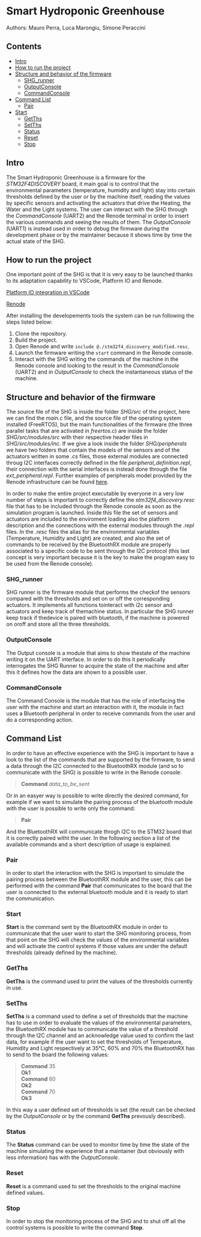 # Smart Hydroponic Greenhouse

Authors: Mauro Perra, Luca Marongiu, Simone Peraccini


## Contents


  - [Intro](#intro)
  - [How to run the project](#how-to-run-the-project)
  - [Structure and behavior of the firmware](#structure-and-behavior-of-the-firmware)
    - [SHG_runner](#shg_runner)
    - [OutputConsole](#outputconsole)
    - [CommandConsole](#commandconsole)
  - [Command List](#command-list)
    - [Pair](#pair)
  - [Start](#start)
    - [GetThs](#getths)
    - [SetThs](#setths)
    - [Status](#status)
    - [Reset](#reset)
    - [Stop](#stop)





## Intro

The Smart Hydroponic Greenhouse is a firmware for the *STM32F4DISCOVERY* board, it main goal is to control that the environmental parameters (temperature, humidity and light) stay into certain thresholds defined by the user or by the machine itself, reading the values by specific sensors and activating the  actuators that drive the Heating, the Water and the Light systems. The user can interact with the SHG through the *CommandConsole* (UART2) and the Renode terminal in order to insert the various commands and seeing the results of them. The *OutputConsole* (UART1) is instead used in order to debug the firmware during the development phase or by the maintainer because it shows time by time the actual state of the SHG.

## How to run the project

One important point of the SHG is that it is very easy to be launched thanks to its adaptation capability to VSCode, Platform IO and Renode.

[Platform IO integration in VSCode](https://docs.platformio.org/en/latest/integration/ide/vscode.html#ide-vscode)

[Renode](https://renode.io/)

After installing the developements tools the system can be run following
the steps listed below:

1) Clone the repository.
2) Build the project.
3) Open Renode and write `include @./stm32f4_discovery_modified.resc`.
4) Launch the firmware writing the `start` command in the Renode console.
5) Interact with the SHG writing the commands of the machine in the Renode console and looking to the result in the *CommandConsole* (UART2) and in *OutputConsole* to check the instantaneous status of the machine.

## Structure and behavior of the firmware

The source file of the SHG is inside the folder *SHG/src* of the project, here we can find the *main.c* file, and the source file of the operating system installed (FreeRTOS), but the main functionalities of the firmware (the three parallel tasks that are activated in *freertos.c*) are inside the folder *SHG/src/modules/src* with their respective header files in *SHG/src/modules/inc*.
If we give a look inside the folder *SHG/peripherals* we have two folders that contain the models of the sensors and of the actuators written in some *.cs* files, those external modules are connected throug I2C interfaces correctly defined in the file *peripheral_definition.repl*, their connection with the serial interfaces is instead done through the file *ext_peripheral.repl*.
Further examples of peripherals model provided by the Renode infrastructure can be found [here](https://github.com/renode/renode-infrastructure/tree/3f1abde88ac5a2dae326b77ab91892f335e78f80/src/Emulator/Peripherals/Peripherals).

In order to make the entire project executable by everyone in a very low number of steps is important to correctly define the *stm32f4_discovery.resc* file that has to be included through the Renode console as soon as the simulation program is launched. Inside this file the set of sensors and actuators are included to the enviroment loading also the platform description and the connections with the external modules through the *.repl* files.
In the *.resc* files the alias for the environmental variables (Temperature, Humidity and Light) are created, and also the set of commands to be received by the BluetoothRX module are properly associated to a specific code to be sent through the I2C protocol (this last concept is very important because it is the key to make the program easy to be used from the Renode console).



### SHG_runner

SHG runner is the firmware module that performs the checkof the sensors  compared with the thresholds and set on or off the corresponding actuators. It implements all functions tointeract with i2c sensor and actuators and keep  track of themachine status. In particular the SHG runner keep track if thedevice is paired with bluetooth, if the machine is powered on oroff and store all the three thresholds.

### OutputConsole

The Output console is a module that aims to show thestate of the machine writing it on the UART interface. In order to do this it periodically interrogates the SHG Runner to acquire the state of the machine and after this it defines how the data are shown to a possible user. 

### CommandConsole

The Command Console is the module that has the role of interfacing the user with the machine and start an interaction with it, the module in fact uses a Bluetooth peripheral in order to receive commands from the user and do a corresponding action.

## Command List

In order to have an effective experience with the SHG is important to have a look to the list of the commands that are supported by the firmware, to send a data through the I2C connected to the BluetoothRX module (and so to communicate with the SHG) is possible to write in the Renode console:
> **Command** *data_to_be_sent*

Or in an easyer way is possible to write directly the desired command, for example if we want to simulate the pairing process of the bluetooth module with the user is possible to write only the command:
>**Pair**

And the BluetoothRX will communicate throgh I2C to the STM32 board that it is correctly paired witht the user.
In the following section a list of the available commands and a short description of usage is explained.

### Pair

In order to start the interaction with the SHG is important to simulate the pairing process between the BluetoothRX module and the user, this can be performed with the command **Pair** that communicates to the board that the user is connected to the external bluetooth module and it is ready to start the communication.

### Start

**Start** is the command sent by the BluetoothRX module in order to communicate that the user want to start the SHG  monitoring process, from that point on the SHG will check the values of the environmental variables and will activate the control systems if those values are under the default thresholds (already defined by the machine).

### GetThs

**GetThs** is the command used to print the values of the thresholds currently in use.

### SetThs

**SetThs** is a command used to define a set of thresholds that the machine has to use in order to evaluate the values of the environmental parameters, the BluetoothRX module has to communicate the value of a threshold through the I2C channel and an acknowledge value used to confirm the last data, for example if the user want to set the thresholds of Temperature, Humidity and Light respectively at 35°C, 60% and 70% the BluetoothRX has to send to the board the following values:
> **Command** 35 <br />
**Ok1** <br />
**Command** 60 <br />
**Ok2** <br />
**Command** 70 <br />
**Ok3** <br />

In this way a user defined set of thresholds is set (the result can be checked by the *OutputConsole* or by the command **GetThs** prevously described).

### Status

The **Status** command can be used to monitor time by time the state of the machine simulating the experience that a maintainer (but obviously with less information) has with the *OutputConsole*.

### Reset

**Reset** is a command used to set the thresholds to the original machine defined values.

### Stop

In order to stop the monitoring process of the SHG and to shut off all the control systems is possible to write the command **Stop**.
